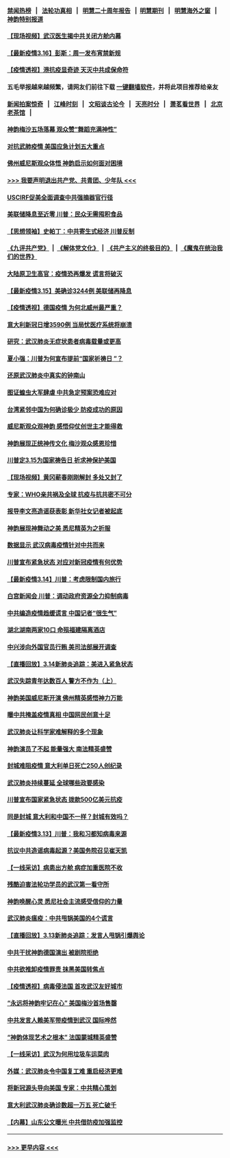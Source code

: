#### [禁闻热榜](热点新闻.md?=0)  &nbsp;&nbsp;|&nbsp;&nbsp; [法轮功真相](https://github.com/gfw-breaker/truth/blob/master/README.md?=0) &nbsp;&nbsp;|&nbsp;&nbsp; [明慧二十周年报告](https://github.com/gfw-breaker/mh-reports/blob/master/README.md?=0) &nbsp;&nbsp;|&nbsp;&nbsp;[明慧期刊](https://github.com/gfw-breaker/mh-qikan) &nbsp;&nbsp;|&nbsp;&nbsp; [明慧海外之窗](https://github.com/gfw-breaker/mh-news/blob/master/README.md?=0) &nbsp;&nbsp;|&nbsp;&nbsp; [神韵特别报道](https://github.com/gfw-breaker/mh-news/blob/master/shenyun.md?=0)
#### [【现场视频】武汉医生揭中共关闭方舱内幕](../pages/nf4514/n11943071.md?t=03160931) 
#### [【最新疫情3.16】彭斯：周一发布宵禁新规](../pages/nf4514/n11942860.md?t=03160931) 
#### [【疫情透视】港抗疫显奇迹 天灭中共成保命符](../pages/nf4514/n11942593.md?t=03160931) 
#### 五毛举报越来越频繁，请网友们前往下载 [一键翻墙软件](https://github.com/gfw-breaker/ssr-accounts)，并将此项目推荐给亲友
#### [新闻拍案惊奇](https://github.com/gfw-breaker/banned-news/blob/master/pages/link4.md) &nbsp;&nbsp;|&nbsp;&nbsp; [江峰时刻](https://github.com/gfw-breaker/banned-news/blob/master/pages/link4.md) &nbsp;&nbsp;|&nbsp;&nbsp; [文昭谈古论今](https://github.com/gfw-breaker/banned-news/blob/master/pages/link4.md) &nbsp;&nbsp;|&nbsp;&nbsp; [天亮时分](https://github.com/gfw-breaker/banned-news/blob/master/pages/link4.md) &nbsp;&nbsp;|&nbsp;&nbsp; [萧茗看世界](https://github.com/gfw-breaker/banned-news/blob/master/pages/link4.md) &nbsp;&nbsp;|&nbsp;&nbsp; [北京老茶馆](https://github.com/gfw-breaker/banned-news/blob/master/pages/link4.md) &nbsp;&nbsp;|&nbsp;&nbsp; 
#### [神韵梅沙五场落幕 观众赞“舞蹈充满神性”](../pages/nf4514/n11943588.md?t=03160931) 
#### [对抗武肺疫情 美国应急计划五大重点](../pages/nf4514/n11943193.md?t=03160931) 
#### [佛州威尼斯观众体悟 神韵启示如何面对困境](../pages/nf4514/n11943563.md?t=03160931) 
#### [>>> 我要声明退出共产党、共青团、少年队 <<<](https://github.com/begood0513/goodnews/blob/master/quit/letter.md) 
#### [USCIRF促美全面调查中共强摘器官行径](../pages/nf4514/n11942904.md?t=03160931) 
#### [美联储降息至近零 川普：民众无需囤积食品](../pages/nf4514/n11943043.md?t=03160931) 
#### [【思想领袖】史帕丁：中共寄生式经济 川普反制](../pages/nf4514/n11805341.md?t=03160931) 
#### [《九评共产党》](https://github.com/begood0513/9ping.md/blob/master/README.md) &nbsp;|&nbsp; [《解体党文化》](../../../../jtdwh.md/blob/master/README.md)  &nbsp;|&nbsp; [《共产主义的终极目的》](../../../../gczydzjmd.md/blob/master/README.md) &nbsp;|&nbsp; [《魔鬼在统治我们的世界》](../../../../mgztzwmdsj.md/blob/master/README.md) 
#### [大陆原卫生高官：疫情恐再爆发 谎言将破灭](../pages/nf4514/n11942229.md?t=03160931) 
#### [【最新疫情3.15】美确诊3244例 美联储再降息](../pages/nf4514/n11940988.md?t=03160931) 
#### [【疫情透视】德国疫情 为何北威州最严重？](../pages/nf4514/n11941122.md?t=03160931) 
#### [意大利新冠日增3590例 当局忧医疗系统将崩溃](../pages/nf4514/n11942691.md?t=03160931) 
#### [研究：武汉肺炎无症状患者病毒载量或更高](../pages/nf4514/n11942608.md?t=03160931) 
#### [夏小强：川普为何宣布提前“国家祈祷日 ”？](../pages/nf4514/n11941258.md?t=03160931) 
#### [还原武汉肺炎中真实的钟南山](../pages/nf4514/n11938593.md?t=03160931) 
#### [图证蝗虫大军肆虐 中共急定预案恐难应对](../pages/nf4514/n11942373.md?t=03160931) 
#### [台湾紧邻中国为何确诊极少 防疫成功的原因](../pages/nf4514/n11940819.md?t=03160931) 
#### [威尼斯观众观神韵 感悟仰仗创世主才能得救](../pages/nf4514/n11942195.md?t=03160931) 
#### [神韵展现正统神传文化 梅沙观众感恩珍惜](../pages/nf4514/n11941925.md?t=03160931) 
#### [川普定3.15为国家祷告日 祈求神保护美国](../pages/nf4514/n11941475.md?t=03160931) 
#### [【现场视频】黄冈蕲春刚刚解封 多处又封了](../pages/nf4514/n11941108.md?t=03160931) 
#### [专家：WHO亲共祸及全球 抗疫与抗共密不可分](../pages/nf4514/n11935110.md?t=03160931) 
#### [报导李文亮造谣获表彰 新华社女记者被起底](../pages/nf4514/n11939689.md?t=03160931) 
#### [神韵展现神舞动之美 悉尼精英为之折服](../pages/nf4514/n11940887.md?t=03160931) 
#### [数据显示 武汉病毒疫情针对中共而来](../pages/nf4514/n11940697.md?t=03160931) 
#### [川普宣布紧急状态 对应对新冠疫情有何优势](../pages/nf4514/n11940632.md?t=03160931) 
#### [【最新疫情3.14】川普：考虑限制国内旅行](../pages/nf4514/n11939189.md?t=03160931) 
#### [白宫新闻会 川普：调动政府资源全力抑制病毒](../pages/nf4514/n11940558.md?t=03160931) 
#### [中共编造疫情趋缓谎言 中国记者“很生气”](../pages/nf4514/n11940605.md?t=03160931) 
#### [湖北湖南两家10口 命殒福建隔离酒店](../pages/nf4514/n11940419.md?t=03160931) 
#### [中兴涉向外国官员行贿 美司法部展开调查](../pages/nf4514/n11940378.md?t=03160931) 
#### [【直播回放】3.14新肺炎追踪：美进入紧急状态](../pages/nf4514/n11940229.md?t=03160931) 
#### [武汉失踪青年达数百人 警方不作为（上）](../pages/nf4514/n11939304.md?t=03160931) 
#### [神韵美国威尼斯开演 佛州精英感悟神力万能](../pages/nf4514/n11939847.md?t=03160931) 
#### [曝中共掩盖疫情真相 中国网民创意十足](../pages/nf4514/n11939039.md?t=03160931) 
#### [武汉肺炎让科学家难解释的多个现象](../pages/nf4514/n11938553.md?t=03160931) 
#### [神韵演员了不起 能量强大 南法精英盛赞](../pages/nf4514/n11939368.md?t=03160931) 
#### [封城难阻疫情 意大利单日死亡250人创纪录](../pages/nf4514/n11939185.md?t=03160931) 
#### [武汉肺炎持续蔓延 全球哪些政要感染](../pages/nf4514/n11938672.md?t=03160931) 
#### [川普宣布国家紧急状态 拨款500亿美元抗疫](../pages/nf4514/n11939032.md?t=03160931) 
#### [同是封城 意大利和中国不一样？封城有效吗？](../pages/nf4514/n11938855.md?t=03160931) 
#### [【最新疫情3.13】川普：我和习都知病毒来源](../pages/nf4514/n11936755.md?t=03160931) 
#### [抗议中共造谣病毒起源？美国务院召见崔天凯](../pages/nf4514/n11938747.md?t=03160931) 
#### [【一线采访】病患出方舱 病症加重医院不收](../pages/nf4514/n11938627.md?t=03160931) 
#### [残酷迫害法轮功学员的武汉第一看守所](../pages/nf4514/n11935225.md?t=03160931) 
#### [神韵唤醒心灵 悉尼社会主流感受信仰的力量](../pages/nf4514/n11938756.md?t=03160931) 
#### [武汉肺炎瘟疫：中共甩锅美国的4个谎言](../pages/nf4514/n11938370.md?t=03160931) 
#### [【直播回放】3.13新肺炎追踪：发言人甩锅引爆舆论](../pages/nf4514/n11938042.md?t=03160931) 
#### [中共干扰神韵德国演出 被剧院拒绝](../pages/nf4514/n11927987.md?t=03160931) 
#### [中共欲推卸疫情罪责 抹黑美国转焦点](../pages/nf4514/n11937702.md?t=03160931) 
#### [【疫情透视】病毒侵法国 首攻武汉友好城市](../pages/nf4514/n11933899.md?t=03160931) 
#### [“永远将神韵牢记在心” 美国梅沙首场售罄](../pages/nf4514/n11937517.md?t=03160931) 
#### [中共发言人赖美军带疫情到武汉 国际哗然](../pages/nf4514/n11936484.md?t=03160931) 
#### [“神韵体现艺术之根本” 法国蒙城精英盛赞](../pages/nf4514/n11937066.md?t=03160931) 
#### [【一线采访】武汉为何用垃圾车运菜肉](../pages/nf4514/n11936647.md?t=03160931) 
#### [外媒：武汉肺炎令中国复工难 重启经济更难](../pages/nf4514/n11936267.md?t=03160931) 
#### [将新冠源头导向美国 专家：中共精心策划](../pages/nf4514/n11936432.md?t=03160931) 
#### [意大利武汉肺炎确诊数超一万五 死亡破千](../pages/nf4514/n11936332.md?t=03160931) 
#### [【内幕】山东公文曝光 中共借防疫加强监控](../pages/nf4514/n11934303.md?t=03160931) 

----
#### [ >>> 更早内容 <<< ](../indexes/nf4514-earlier.md)
